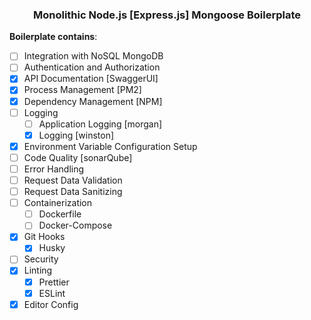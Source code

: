 <h3 align="center"> Monolithic Node.js [Express.js] Mongoose Boilerplate</h3> 

**Boilerplate contains**:

- [ ] Integration with NoSQL MongoDB
- [ ] Authentication and Authorization
- [x] API Documentation [SwaggerUI]
- [x] Process Management [PM2]
- [x] Dependency Management [NPM]
- [ ] Logging
    - [ ] Application Logging [morgan]
    - [x] Logging [winston]
- [x] Environment Variable Configuration Setup
- [ ] Code Quality [sonarQube]
- [ ] Error Handling
- [ ] Request Data Validation
- [ ] Request Data Sanitizing
- [ ] Containerization
    - [ ] Dockerfile
    - [ ] Docker-Compose
- [x] Git Hooks
    - [x] Husky
- [ ] Security
- [x] Linting
    - [x] Prettier
    - [x] ESLint
- [x] Editor Config